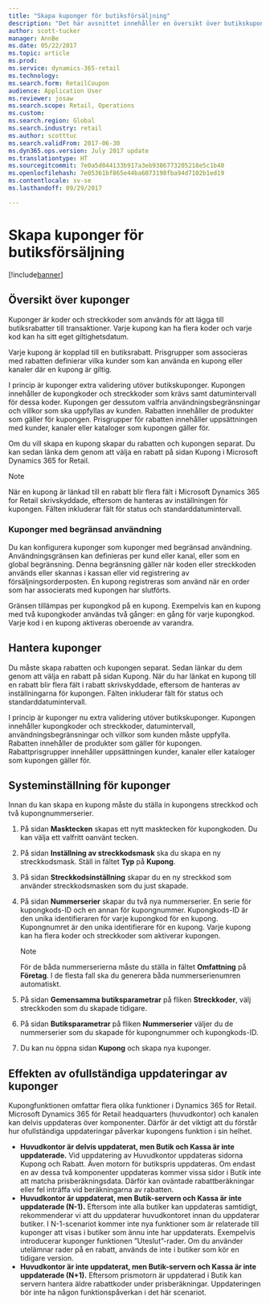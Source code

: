 ```yaml
---
title: "Skapa kuponger för butiksförsäljning"
description: "Det här avsnittet innehåller en översikt över butikskuponger och hur du ställer in dem."
author: scott-tucker
manager: AnnBe
ms.date: 05/22/2017
ms.topic: article
ms.prod: 
ms.service: dynamics-365-retail
ms.technology: 
ms.search.form: RetailCoupon
audience: Application User
ms.reviewer: josaw
ms.search.scope: Retail, Operations
ms.custom: 
ms.search.region: Global
ms.search.industry: retail
ms.author: scotttuc
ms.search.validFrom: 2017-06-30
ms.dyn365.ops.version: July 2017 update
ms.translationtype: HT
ms.sourcegitcommit: 7e0a5d044133b917a3eb9386773205218e5c1b40
ms.openlocfilehash: 7e05361bf865e44ba6073198fba94d7102b1ed19
ms.contentlocale: sv-se
ms.lasthandoff: 09/29/2017

---
```


# <a name="create-coupons-for-retail-sales"></a>Skapa kuponger för butiksförsäljning

[!include[banner](includes/banner.md)]


## <a name="overview-of-coupons"></a>Översikt över kuponger

Kuponger är koder och streckkoder som används för att lägga till butiksrabatter till transaktioner. Varje kupong kan ha flera koder och varje kod kan ha sitt eget giltighetsdatum. 

Varje kupong är kopplad till en butiksrabatt. Prisgrupper som associeras med rabatten definierar vilka kunder som kan använda en kupong eller kanaler där en kupong är giltig. 

I princip är kuponger extra validering utöver butikskuponger. Kupongen innehåller de kupongkoder och streckkoder som krävs samt datumintervall för dessa koder. Kupongen ger dessutom valfria användningsbegränsningar och villkor som ska uppfyllas av kunden. Rabatten innehåller de produkter som gäller för kupongen. Prisgrupper för rabatten innehåller uppsättningen med kunder, kanaler eller kataloger som kupongen gäller för.

Om du vill skapa en kupong skapar du rabatten och kupongen separat. Du kan sedan länka dem genom att välja en rabatt på sidan Kupong i Microsoft Dynamics 365 for Retail. 

> [!NOTE]
> När en kupong är länkad till en rabatt blir flera fält i Microsoft Dynamics 365 for Retail skrivskyddade, eftersom de hanteras av inställningen för kupongen. Fälten inkluderar fält för status och standarddatumintervall.

### <a name="limited-use-coupons"></a>Kuponger med begränsad användning

Du kan konfigurera kuponger som kuponger med begränsad användning. Användningsgränsen kan definieras per kund eller kanal, eller som en global begränsning. Denna begränsning gäller när koden eller streckkoden används eller skannas i kassan eller vid registrering av försäljningsorderposten. En kupong registreras som använd när en order som har associerats med kupongen har slutförts.

Gränsen tillämpas per kupongkod på en kupong. Exempelvis kan en kupong med två kupongkoder användas två gånger: en gång för varje kupongkod. Varje kod i en kupong aktiveras oberoende av varandra.

## <a name="managing-coupons"></a>Hantera kuponger

Du måste skapa rabatten och kupongen separat. Sedan länkar du dem genom att välja en rabatt på sidan Kupong. När du har länkat en kupong till en rabatt blir flera fält i rabatt skrivskyddade, eftersom de hanteras av inställningarna för kupongen. Fälten inkluderar fält för status och standarddatumintervall.  

I princip är kuponger nu extra validering utöver butikskuponger. Kupongen innehåller kupongkoder och streckkoder, datumintervall, användningsbegränsningar och villkor som kunden måste uppfylla. Rabatten innehåller de produkter som gäller för kupongen. Rabattprisgrupper innehåller uppsättningen kunder, kanaler eller kataloger som kupongen gäller för.

## <a name="system-setup-for-coupons"></a>Systeminställning för kuponger 

Innan du kan skapa en kupong måste du ställa in kupongens streckkod och två kupongnummerserier. 

1.  På sidan **Masktecken** skapas ett nytt masktecken för kupongkoden. Du kan välja ett valfritt oanvänt tecken.
2.  På sidan **Inställning av streckkodsmask** ska du skapa en ny streckkodsmask. Ställ in fältet **Typ** på **Kupong**.
3.  På sidan **Streckkodsinställning** skapar du en ny streckkod som använder streckkodsmasken som du just skapade.
4.  På sidan **Nummerserier** skapar du två nya nummerserier. En serie för kupongkods-ID och en annan för kupongnummer. Kupongkods-ID är den unika identifieraren för varje kupongkod för en kupong. Kupongnumret är den unika identifierare för en kupong. Varje kupong kan ha flera koder och streckkoder som aktiverar kupongen.

    > [!NOTE]
    > För de båda nummerserierna måste du ställa in fältet **Omfattning** på **Företag**. I de flesta fall ska du generera båda nummerserienumren automatiskt.

5.  På sidan **Gemensamma butiksparametrar** på fliken **Streckkoder**, välj streckkoden som du skapade tidigare.
6.  På sidan **Butiksparametrar** på fliken **Nummerserier** väljer du de nummerserier som du skapade för kupongnummer och kupongkods-ID.
7.  Du kan nu öppna sidan **Kupong** och skapa nya kuponger.

## <a name="the-effect-of-partial-updates-on-coupons"></a>Effekten av ofullständiga uppdateringar av kuponger

Kupongfunktionen omfattar flera olika funktioner i Dynamics 365 for Retail. Microsoft Dynamics 365 för Retail headquarters (huvudkontor) och kanalen kan delvis uppdateras över komponenter. Därför är det viktigt att du förstår hur ofullständiga uppdateringar påverkar kupongens funktion i sin helhet.

- **Huvudkontor är delvis uppdaterat, men Butik och Kassa är inte uppdaterade.** Vid uppdatering av Huvudkontor uppdateras sidorna Kupong och Rabatt. Även motorn för butikspris uppdateras. Om endast en av dessa två komponenter uppdateras kommer vissa sidor i Butik inte att matcha prisberäkningsdata. Därför kan oväntade rabattberäkningar eller fel inträffa vid beräkningarna av rabatten.
- **Huvudkontor är uppdaterat, men Butik-servern och Kassa är inte uppdaterade (N-1).** Eftersom inte alla butiker kan uppdateras samtidigt, rekommenderar vi att du uppdaterar huvudkontoret innan du uppdaterar butiker. I N-1-scenariot kommer inte nya funktioner som är relaterade till kuponger att visas i butiker som ännu inte har uppdaterats. Exempelvis introducerar kuponger funktionen ”Uteslut”-rader. Om du använder utelämnar rader på en rabatt, används de inte i butiker som kör en tidigare version.
- **Huvudkontor är inte uppdaterat, men Butik-servern och Kassa är inte uppdaterade (N+1).** Eftersom prismotorn är uppdaterad i Butik kan servern hantera äldre rabattkoder under prisberäkningar. Uppdateringen bör inte ha någon funktionspåverkan i det här scenariot.

